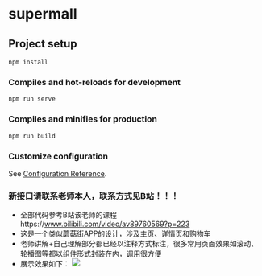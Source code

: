 # supermall

## Project setup
```
npm install
```

### Compiles and hot-reloads for development
```
npm run serve
```

### Compiles and minifies for production
```
npm run build
```

### Customize configuration
See [Configuration Reference](https://cli.vuejs.org/config/).

### 新接口请联系老师本人，联系方式见B站！！！

* 全部代码参考B站该老师的课程https://www.bilibili.com/video/av89760569?p=223 
* 这是一个类似蘑菇街APP的设计，涉及主页、详情页和购物车
* 老师讲解+自己理解部分都已经以注释方式标注，很多常用页面效果如滚动、轮播图等都以组件形式封装在内，调用很方便
* 展示效果如下：
![](https://github.com/woshigde/supermall/blob/master/src/assets/img/view.JPG)

